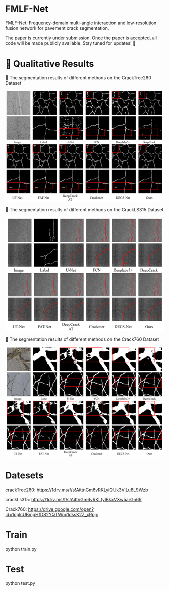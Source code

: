 # FMLF-Net
FMLF-Net: Frequency-domain multi-angle interaction and low-resolution fusion network for pavement crack segmentation.

The paper is currently under submission. Once the paper is accepted, all code will be made publicly available. Stay tuned for updates! 🚀


  
# 📸 Qualitative Results

🔹 The segmentation results of different methods on the CrackTree260 Dataset

![CrackTree260 Image 1](260.png)

🔹 The segmentation results of different methods on the CrackLS315 Dataset

![CrackLS315 Image 1](315.png)

🔹 The segmentation results of different methods on the Crack760 Dataset

![Crack760 Image 1](760.png)


# Datesets

crackTree260: https://1drv.ms/f/s!AittnGm6vRKLyiQUk3ViLu8L9Wzb


crackLs315: https://1drv.ms/f/s!AittnGm6vRKLtylBkxVXw5arGn6R 


Crack760: https://drive.google.com/open?id=1cplcUBmgHfD82YQTWnn1dssK2Z_xRpjx


# Train
  python train.py
  
# Test
  python test.py

